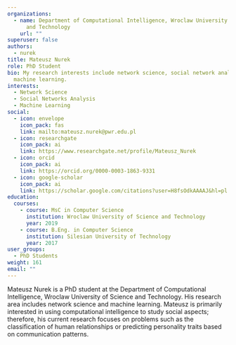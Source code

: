 ```yaml
---
organizations:
  - name: Department of Computational Intelligence, Wroclaw University of Science
      and Technology
    url: ""
superuser: false
authors:
  - nurek
title: Mateusz Nurek
role: PhD Student
bio: My research interests include network science, social network analysis and
  machine learning.
interests:
  - Network Science
  - Social Networks Analysis
  - Machine Learning
social:
  - icon: envelope
    icon_pack: fas
    link: mailto:mateusz.nurek@pwr.edu.pl
  - icon: researchgate
    icon_pack: ai
    link: https://www.researchgate.net/profile/Mateusz_Nurek
  - icon: orcid
    icon_pack: ai
    link: https://orcid.org/0000-0003-1863-9331
  - icon: google-scholar
    icon_pack: ai
    link: https://scholar.google.com/citations?user=H8fsOdkAAAAJ&hl=pl
education:
  courses:
    - course: MsC in Computer Science
      institution: Wroclaw University of Science and Technology
      year: 2019
    - course: B.Eng. in Computer Science
      institution: Silesian University of Technology
      year: 2017
user_groups:
  - PhD Students
weight: 161
email: ""
---
```

Mateusz Nurek is a PhD student at the Department of Computational Intelligence, Wroclaw University of Science and Technology. His research area includes network science and machine learning. Mateusz is primarily interested in using computational intelligence to study social aspects; therefore, his current research focuses on problems such as the classification of human relationships or predicting personality traits based on communication patterns.
